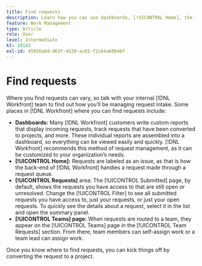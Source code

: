 ```yaml
---
title: Find requests
description: Learn how you can use dashboards, [!UICONTROL Home], the [!UICONTROL Requests] area, and the [!UICONTROL Teams] page to find incoming requests made through a request queue.
feature: Work Management
type: Article
role: User
level: Intermediate
kt: 10143
exl-id: 45956a0d-d63f-4539-ac65-f2c64a60b4bf
---
```

# Find requests

Where you find requests can vary, so talk with your internal [!DNL  Workfront] team to find out how you’ll be managing request intake. Some places in [!DNL Workfront] where you can find requests include:

* **Dashboards:** Many [!DNL Workfront] customers write custom reports that display incoming requests, track requests that have been converted to projects, and more. These individual reports are assembled into a dashboard, so everything can be viewed easily and quickly. [!DNL Workfront] recommends this method of request management, as it can be customized to your organization’s needs.
* **[!UICONTROL Home]:** Requests are labeled as an issue, as that is how the back-end of [!DNL Workfront] handles a request made through a request queue.
* **[!UICONTROL Requests]** area: The [!UICONTROL Submitted] page, by default, shows the requests you have access to that are still open or unresolved. Change the [!UICONTROL Filter] to see all submitted requests you have access to, just your requests, or just your open requests. To quickly see the details about a request, select it in the list and open the summary panel. 
* **[!UICONTROL Teams] page:** When requests are routed to a team, they appear on the [!UICONTROL Teams] page in the [!UICONTROL Team Requests] section. From there, team members can self-assign work or a team lead can assign work.

Once you know where to find requests, you can kick things off by converting the request to a project.
